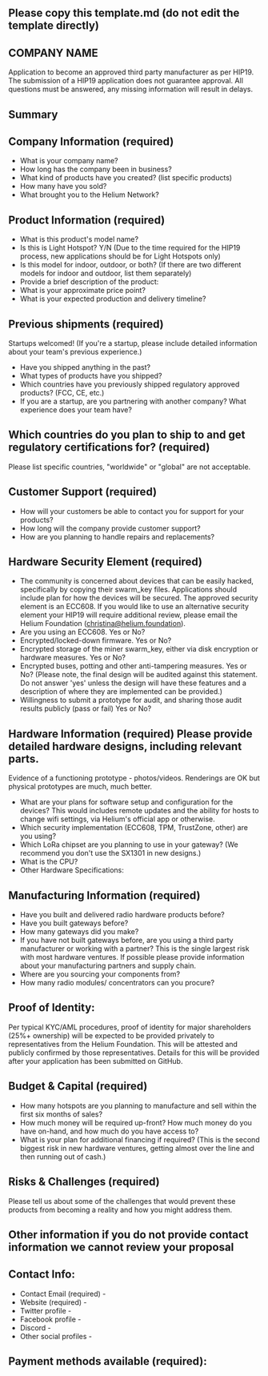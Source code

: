 ## Please copy this template.md (do not edit the template directly)
## COMPANY NAME

Application to become an approved third party manufacturer as per HIP19. The submission of a HIP19 application does not guarantee approval. All questions must be answered, any missing information will result in delays.
## Summary

## Company Information (required)
* What is your company name?
* How long has the company been in business? 
* What kind of products have you created? (list specific products)
* How many have you sold? 
* What brought you to the Helium Network? 

## Product Information (required)
* What is this product's model name? 
* Is this is Light Hotspot? Y/N (Due to the time required for the HIP19 process, new applications should be for Light Hotspots only)
* Is this model for indoor, outdoor, or both? (If there are two different models for indoor and outdoor, list them separately)
* Provide a brief description of the product:
* What is your approximate price point? 
* What is your expected production and delivery timeline? 

## Previous shipments (required)
Startups welcomed! (If you're a startup, please include detailed information about your team's previous experience.)
* Have you shipped anything in the past? 
* What types of products have you shipped?
* Which countries have you previously shipped regulatory approved products? (FCC, CE, etc.) 
* If you are a startup, are you partnering with another company? What experience does your team have?

## Which countries do you plan to ship to and get regulatory certifications for? (required) 
Please list specific countries, "worldwide" or "global" are not acceptable.

## Customer Support (required)
* How will your customers be able to contact you for support for your products? 
* How long will the company provide customer support? 
* How are you planning to handle repairs and replacements? 


## Hardware Security Element (required)
* The community is concerned about devices that can be easily hacked, specifically by copying their swarm_key files. Applications should include plan for how the devices will be secured. The approved security element is an ECC608. If you would like to use an alternative security element your HIP19 will require additional review, please email the Helium Foundation (christina@helium.foundation).
* Are you using an ECC608. Yes or No?
* Encrypted/locked-down firmware. Yes or No? 
* Encrypted storage of the miner swarm_key, either via disk encryption or hardware measures. Yes or No?
* Encrypted buses, potting and other anti-tampering measures. Yes or No? (Please note, the final design will be audited against this statement. Do not answer 'yes' unless the design will have these features and a description of where they are implemented can be provided.)
* Willingness to submit a prototype for audit, and sharing those audit results publicly (pass or fail) Yes or No?

## Hardware Information (required) Please provide detailed hardware designs, including relevant parts.
Evidence of a functioning prototype - photos/videos. Renderings are OK but physical prototypes are much, much better. 
* What are your plans for software setup and configuration for the devices?
This would includes remote updates and the ability for hosts to change wifi settings, via Helium's official app or otherwise. 
* Which security implementation (ECC608, TPM, TrustZone, other) are you using? 
* Which LoRa chipset are you planning to use in your gateway? (We recommend you don't use the SX1301 in new designs.) 
* What is the CPU?
* Other Hardware Specifications: 

## Manufacturing Information (required)
* Have you built and delivered radio hardware products before?
* Have you built gateways before? 
* How many gateways did you make? 
* If you have not built gateways before, are you using a third party manufacturer or working with a partner? This is the single largest risk with most hardware ventures. If possible please provide information about your manufacturing partners and supply chain.
* Where are you sourcing your components from? 
* How many radio modules/ concentrators can you procure? 

## Proof of Identity:
Per typical KYC/AML procedures, proof of identity for major shareholders (25%+ ownership) will be expected to be provided privately to representatives from the Helium Foundation. This will be attested and publicly confirmed by those representatives.
Details for this will be provided after your application has been submitted on GitHub. 

## Budget & Capital (required)
* How many hotspots are you planning to manufacture and sell within the first six months of sales? 
* How much money will be required up-front? How much money do you have on-hand, and how much do you have access to? 
* What is your plan for additional financing if required? (This is the second biggest risk in new hardware ventures, getting almost over the line and then running out of cash.) 

## Risks & Challenges (required)
Please tell us about some of the challenges that would prevent these products from becoming a reality and how you might address them.

## Other information if you do not provide contact information we cannot review your proposal
## Contact Info: 
* Contact Email (required) -
* Website (required) -
* Twitter profile -
* Facebook profile -
* Discord - 
* Other social profiles -


## Payment methods available (required):

